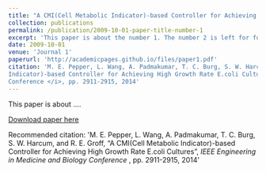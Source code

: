 ```yaml
---
title: "A CMI(Cell Metabolic Indicator)-based Controller for Achieving High Growth Rate E.coli Cultures"
collection: publications
permalink: /publication/2009-10-01-paper-title-number-1
excerpt: 'This paper is about the number 1. The number 2 is left for future work.'
date: 2009-10-01
venue: 'Journal 1'
paperurl: 'http://academicpages.github.io/files/paper1.pdf'
citation: 'M. E. Pepper, L. Wang, A. Padmakumar, T. C. Burg, S. W. Harcum, and R. E. Groff, “A CMI(Cell Metabolic
Indicator)-based Controller for Achieving High Growth Rate E.coli Cultures”, <i> IEEE Engineering in Medicine and Biology
Conference </i>, pp. 2911-2915, 2014'
---
```

This paper is about ....

[Download paper here](http://academicpages.github.io/files/paper1.pdf)

Recommended citation: 'M. E. Pepper, L. Wang, A. Padmakumar, T. C. Burg, S. W. Harcum, and R. E. Groff, “A CMI(Cell Metabolic
Indicator)-based Controller for Achieving High Growth Rate E.coli Cultures”, <i> IEEE Engineering in Medicine and Biology
Conference </i>, pp. 2911-2915, 2014'

